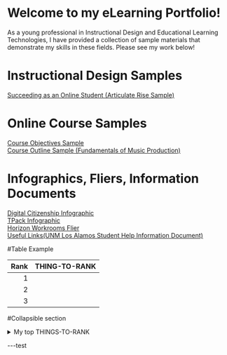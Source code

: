 # Welcome to my eLearning Portfolio!

As a young professional in Instructional Design and Educational Learning Technologies, I have provided a collection of sample materials that demonstrate my skills in these fields. Please see my work below!

# Instructional Design Samples
[Succeeding as an Online Student (Articulate Rise Sample)](https://rise.articulate.com/share/hAH0ZGGkrUm6O1cCCIqAUzHpEHzhRbCo#/)

# Online Course Samples
[Course Objectives Sample](https://github.com/rosenbergerkm/eLearning-Portfolio/blob/main/Goal%20Analysis%20_%20Objective%20Outlines.pdf)  
[Course Outline Sample (Fundamentals of Music Production)](https://github.com/rosenbergerkm/eLearning-Portfolio/blob/main/Course%20Outline%20Example%20-%20Fundamentals%20of%20Music%20Production.pdf)

# Infographics, Fliers, Information Documents

[Digital Citizenship Infographic](https://github.com/rosenbergerkm/eLearning-Portfolio/blob/main/Digital%20Citizenship.pdf)  
[TPack Infographic](https://github.com/rosenbergerkm/eLearning-Portfolio/blob/main/TPACK%20Infograph.pdf)  
[Horizon Workrooms Flier](https://github.com/rosenbergerkm/eLearning-Portfolio/blob/main/Horizon%20Workrooms%20Flier.pdf)  
[Useful Links(UNM Los Alamos Student Help Information Document)](https://github.com/rosenbergerkm/eLearning-Portfolio/blob/main/Useful%20Links_v3.4.pdf)  

#Table Example

| Rank | THING-TO-RANK |
|-----:|---------------|
|     1|               |
|     2|               |
|     3|               |


#Collapsible section

<details>
<summary>My top THINGS-TO-RANK</summary>

<details>
<summary>My top languages</summary>

#Here is a thing
| Rank | Languages |
|-----:|-----------|
|     1| JavaScript|
|     2| Python    |
|     3| SQL       |

</details>

YOUR TABLE

</details>

---test
